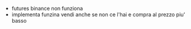 - futures binance non funziona
- implementa funzina vendi anche se non ce l'hai e compra al prezzo piu' basso
